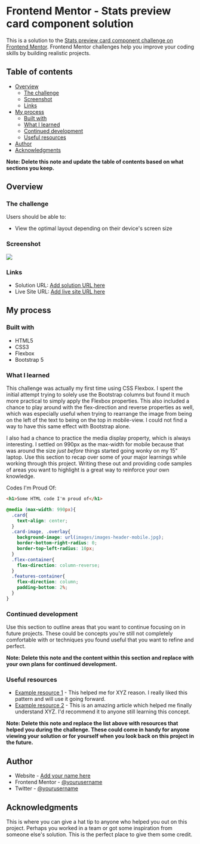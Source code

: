 # Frontend Mentor - Stats preview card component solution

This is a solution to the [Stats preview card component challenge on Frontend Mentor](https://www.frontendmentor.io/challenges/stats-preview-card-component-8JqbgoU62). Frontend Mentor challenges help you improve your coding skills by building realistic projects.

## Table of contents

- [Overview](#overview)
  - [The challenge](#the-challenge)
  - [Screenshot](#screenshot)
  - [Links](#links)
- [My process](#my-process)
  - [Built with](#built-with)
  - [What I learned](#what-i-learned)
  - [Continued development](#continued-development)
  - [Useful resources](#useful-resources)
- [Author](#author)
- [Acknowledgments](#acknowledgments)

**Note: Delete this note and update the table of contents based on what sections you keep.**

## Overview

### The challenge

Users should be able to:

- View the optimal layout depending on their device's screen size

### Screenshot

![](images/screenshot.png)


### Links

- Solution URL: [Add solution URL here](https://your-solution-url.com)
- Live Site URL: [Add live site URL here](https://your-live-site-url.com)

## My process

### Built with

- HTML5
- CSS3
- Flexbox
- Bootstrap 5

### What I learned

This challenge was actually my first time using CSS Flexbox. I spent the initial attempt trying to solely use the Bootstrap columns but
found it much more practical to simply apply the Flexbox properties. This also included a chance to play around with the flex-direction and reverse properties as well, which was especially useful when trying to rearrange the image from being on the left of the text to being on the top in mobile-view. I could not find a way to have this same effect with Bootstrap alone.

I also had a chance to practice the media display property, which is always interesting. I settled on 990px as the max-width for mobile because that was around the size _just before_ things started going wonky on my 15" laptop.
Use this section to recap over some of your major learnings while working through this project. Writing these out and providing code samples of areas you want to highlight is a great way to reinforce your own knowledge.

Codes I'm Proud Of:

```html
<h1>Some HTML code I'm proud of</h1>

```

```css
@media (max-width: 990px){
  .card{
    text-align: center;
  }
  .card-image, .overlay{
    background-image: url(images/images-header-mobile.jpg);
    border-bottom-right-radius: 0;
    border-top-left-radius: 10px;
  }
  .flex-container{
    flex-direction: column-reverse;
  }
  .features-container{
    flex-direction: column;
    padding-bottom: 2%;
  }
}
```

### Continued development

Use this section to outline areas that you want to continue focusing on in future projects. These could be concepts you're still not completely comfortable with or techniques you found useful that you want to refine and perfect.

**Note: Delete this note and the content within this section and replace with your own plans for continued development.**

### Useful resources

- [Example resource 1](https://www.example.com) - This helped me for XYZ reason. I really liked this pattern and will use it going forward.
- [Example resource 2](https://www.example.com) - This is an amazing article which helped me finally understand XYZ. I'd recommend it to anyone still learning this concept.

**Note: Delete this note and replace the list above with resources that helped you during the challenge. These could come in handy for anyone viewing your solution or for yourself when you look back on this project in the future.**

## Author

- Website - [Add your name here](https://www.your-site.com)
- Frontend Mentor - [@yourusername](https://www.frontendmentor.io/profile/yourusername)
- Twitter - [@yourusername](https://www.twitter.com/yourusername)

## Acknowledgments

This is where you can give a hat tip to anyone who helped you out on this project. Perhaps you worked in a team or got some inspiration from someone else's solution. This is the perfect place to give them some credit.
